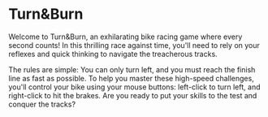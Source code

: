 # Turn&Burn
 Welcome to Turn&Burn, an exhilarating bike racing game where every second counts! In this thrilling race against time, you'll need to rely on your reflexes and quick thinking to navigate the treacherous tracks.

The rules are simple: You can only turn left, and you must reach the finish line as fast as possible. To help you master these high-speed challenges, you'll control your bike using your mouse buttons: left-click to turn left, and right-click to hit the brakes. Are you ready to put your skills to the test and conquer the tracks?
